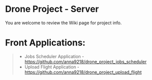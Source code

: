 # Drone Project - Server
You are welcome to review the Wiki page for project info.

# Front Applications:
> - Jobs Scheduler Application - https://github.com/anna9218/drone_project_jobs_scheduler
> - Upload Flight Application - https://github.com/anna9218/drone_project_upload_flight

